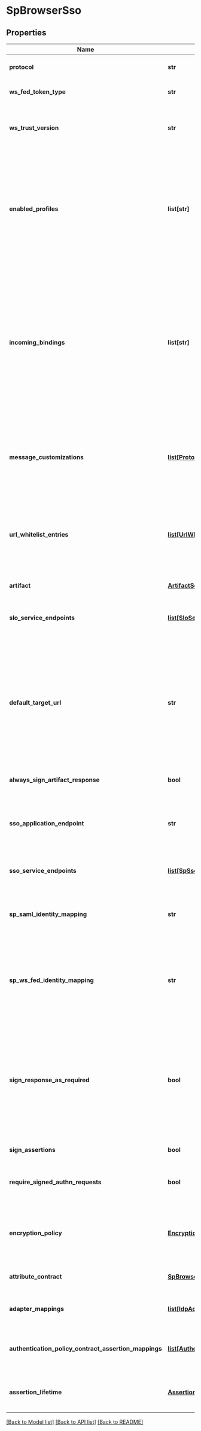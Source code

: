 # SpBrowserSso

## Properties
Name | Type | Description | Notes
------------ | ------------- | ------------- | -------------
**protocol** | **str** | The browser-based SSO protocol to use. | 
**ws_fed_token_type** | **str** | The WS-Federation Token Type to use. | [optional] 
**ws_trust_version** | **str** | The WS-Trust version for a WS-Federation connection. The default version is WSTRUST12. | [optional] 
**enabled_profiles** | **list[str]** | The profiles that are enabled for browser-based SSO. SAML 2.0 supports all profiles whereas SAML 1.x IdP connections support both IdP and SP (non-standard) initiated SSO. This is required for SAMLx.x Connections.  | [optional] 
**incoming_bindings** | **list[str]** | The SAML bindings that are enabled for browser-based SSO. This is required for SAML 2.0 connections when the enabled profiles contain the SP-initiated SSO profile or either SLO profile. For SAML 1.x based connections, it is not used for SP Connections and it is optional for IdP Connections. | [optional] 
**message_customizations** | [**list[ProtocolMessageCustomization]**](ProtocolMessageCustomization.md) | The message customizations for browser-based SSO. Depending on server settings, connection type, and protocol this may or may not be supported. | [optional] 
**url_whitelist_entries** | [**list[UrlWhitelistEntry]**](UrlWhitelistEntry.md) | For WS-Federation connections, a whitelist of additional allowed domains and paths used to validate wreply for SLO, if enabled. | [optional] 
**artifact** | [**ArtifactSettings**](ArtifactSettings.md) | The settings for an artifact binding. | [optional] 
**slo_service_endpoints** | [**list[SloServiceEndpoint]**](SloServiceEndpoint.md) | A list of possible endpoints to send SLO requests and responses. | [optional] 
**default_target_url** | **str** | Default Target URL for SAML1.x connections. For SP connections, this default URL represents the destination on the SP where the user will be directed. For IdP connections, entering a URL in the Default Target URL field overrides the SP Default URL SSO setting. | [optional] 
**always_sign_artifact_response** | **bool** | Specify to always sign the SAML ArtifactResponse. | [optional] 
**sso_application_endpoint** | **str** | Application endpoint that can be used to invoke single sign-on (SSO) for the connection. This is a read-only parameter. | [optional] 
**sso_service_endpoints** | [**list[SpSsoServiceEndpoint]**](SpSsoServiceEndpoint.md) | A list of possible endpoints to send assertions to. | 
**sp_saml_identity_mapping** | **str** | Process in which users authenticated by the IdP are associated with user accounts local to the SP. | [optional] 
**sp_ws_fed_identity_mapping** | **str** | Process in which users authenticated by the IdP are associated with user accounts local to the SP for WS-Federation connection types. | [optional] 
**sign_response_as_required** | **bool** | Sign SAML Response as required by the associated binding and encryption policy. Applicable to SAML2.0 only and is defaulted to true. It can be set to false only on SAML2.0 connections when signAssertions is set to true. | [optional] 
**sign_assertions** | **bool** | Always sign the SAML Assertion. | [optional] 
**require_signed_authn_requests** | **bool** | Require AuthN requests to be signed when received via the POST or Redirect bindings. | [optional] 
**encryption_policy** | [**EncryptionPolicy**](EncryptionPolicy.md) | The SAML 2.0 encryption policy for browser-based SSO. Required for SAML 2.0 connections. | 
**attribute_contract** | [**SpBrowserSsoAttributeContract**](SpBrowserSsoAttributeContract.md) | A set of user attributes that the IdP sends in the SAML assertion. | 
**adapter_mappings** | [**list[IdpAdapterAssertionMapping]**](IdpAdapterAssertionMapping.md) | A list of adapters that map to outgoing assertions. | 
**authentication_policy_contract_assertion_mappings** | [**list[AuthenticationPolicyContractAssertionMapping]**](AuthenticationPolicyContractAssertionMapping.md) | A list of authentication policy contracts that map to outgoing assertions. | [optional] 
**assertion_lifetime** | [**AssertionLifetime**](AssertionLifetime.md) | The timeframe of validity before and after the issuance of the assertion. | 

[[Back to Model list]](../README.md#documentation-for-models) [[Back to API list]](../README.md#documentation-for-api-endpoints) [[Back to README]](../README.md)



